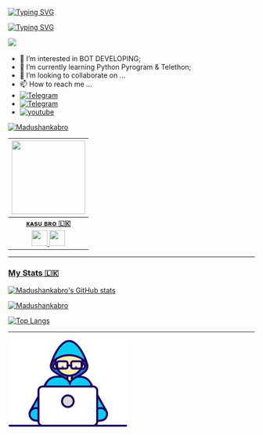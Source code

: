 [![Typing SVG](https://readme-typing-svg.herokuapp.com?font=bold&color=000000&size=75&width=1050&height=200&lines=Hi++%2CI%E2%80%99m+Madushankabro+)](https://git.io/typing-svg) 

[![Typing SVG](https://readme-typing-svg.herokuapp.com?font=bold&color=000000&size=35&width=1050&height=100&lines=%E2%9E%AA+I'm+Bot+Developer;+%E2%9E%AA+I%E2%80%99m+Currently+Learning+Python+Pyrogram+%26+Telethon;+%E2%9E%AA+Don't+Forget+to+Follow+My+Github+Profile;%E2%9E%AA+Good+Bye)](https://git.io/typing-svg)

<p align="left"><img src="https://user-images.githubusercontent.com/77770753/117139498-f081c400-adc9-11eb-9aaf-f895a54ecc67.gif"></p>     

- 👀 I’m interested in BOT DEVELOPING;
- 🌱 I’m currently learning Python Pyrogram & Telethon; 
- 💞️ I’m looking to collaborate on ...
- 📫 How to reach me ... 
- <a href="https://telegram.me/epusthakalaya_bots">
        <img src="https://img.shields.io/badge/Telegram-white?&style=for-the-badge&logo=Telegram"
             alt="Telegram"
- <a href="https://telegram.me/MissAlissaNews">
        <img src="https://img.shields.io/badge/Telegram-blue?&style=for-the-badge&logo=Telegram"
          alt="Telegram"
 - <a href="https://www.youtube.com/channel/UC2COV4jPD1hHbQMJuPnA3HA">
        <img src="https://img.shields.io/badge/youtube-red?&style=for-the-badge&logo=Youtube"
             alt="youtube"     
      

             
<p align="left"> <img src="https://komarev.com/ghpvc/?username=Madushankabro&label=Profile%20views&color=0e75b6&style=plastic" alt="Madushankabro" /> </p>
             
|<a href="https://t.me/imjanindu/"><img src="https://telegra.ph/file/c0ea7453c2b1c0267a5e0.jpg" width="150px" height="150px" /></a> |
|:---------------------------------------------------------------------------------------------------------------------------------------:|
|       **[ᴋᴀsᴜ ʙʀᴏ 🇱🇰](https://t.me/kasu_bro)**                                                                                |
| <a href="https://github.com/Madushankabro"><img src="https://cdn.iconscout.com/icon/free/png-256/github-108-438008.png" width="32px" height="32px"></a> <a href="https://www.facebook.com/kasuntha.madushanka.18/"><img src="https://i.ibb.co/zmYNW4p/facebook.png" width="32px" height="32px"></a>|        
 
-------------
### My Stats 🇱🇰
![Madushankabro's GitHub stats](https://github-readme-stats.vercel.app/api?username=Madushankabro)
            
<a href="https://github.com/ryo-ma/github-profile-trophy"><img src="https://github-profile-trophy.vercel.app/?username=Madushankabro" alt="Madushankabro" /></a> 

[![Top Langs](https://github-readme-stats.vercel.app/api/top-langs/?username=Madushankabro)](https://github.com/Madushankabro/github-readme-stats)

-------------
<!---
Madushankabro/Madushankabro is a ✨ special ✨ repository because its `README.md` (this file) appears on your GitHub profile.
You can click the Preview link to take a look at your changes.
--->
<img align="left" src="https://github.com/RazorKenway/RazorKenway/raw/main/Developer.gif" style="max-width:100%;">






